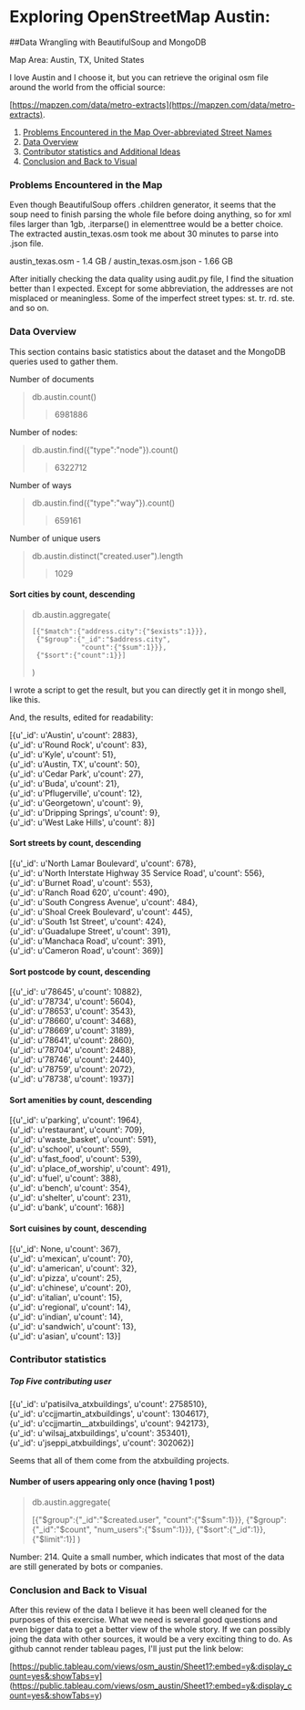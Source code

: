 

# Exploring OpenStreetMap Austin:
##Data Wrangling with BeautifulSoup and MongoDB
                                                
Map Area: Austin, TX, United States

I love Austin and I choose it, but you can retrieve the original osm file around the world from the official source: 

[https://mapzen.com/data/metro-extracts](https://mapzen.com/data/metro-extracts).                                              

1. [Problems Encountered in the Map
Over-­abbreviated Street Names](#problems)
2. [Data Overview](#overview)
3. [Contributor statistics and Additional Ideas](#ideas)
4. [Conclusion and Back to Visual](#visual)

                                                                                                
### <a name="problems">Problems Encountered in the Map</a>

Even though BeautifulSoup offers .children generator, it seems that the soup need to finish parsing the whole file before doing anything, so for xml files larger than 1gb, .iterparse() in elementtree would be a better choice. The extracted austin_texas.osm took me about 30 minutes to parse into .json file.

austin_texas.osm - 1.4 GB / austin_texas.osm.json - 1.66 GB  
                                                
After initially checking the data quality using audit.py file, I find the situation better than I expected. Except for some abbreviation, the addresses are not misplaced or meaningless. Some of the imperfect street types: st. tr. rd. ste. and so on.

                                                
### <a name="overview">Data Overview</a>

                                                
This section contains basic statistics about the dataset and the MongoDB queries used to gather them.
                                                
Number of documents
                                                
> db.austin.count()  
>> 6981886                                              
                                                
Number of nodes: 
                                                
> db.austin.find({"type":"node"}).count()
>> 6322712
                                                
Number of ways
                                                
> db.austin.find({"type":"way"}).count()
>> 659161
                                                
Number of unique users
                                                
> db.austin.distinct("created.user").length
>> 1029

#### Sort cities by count, descending
                                                
> db.austin.aggregate(
> 
>     [{"$match":{"address.city":{"$exists":1}}}, 
>      {"$group":{"_id":"$address.city", 
>                 "count":{"$sum":1}}}, 
>      {"$sort":{"count":­1}}]
> )

I wrote a script to get the result, but you can directly get it in mongo shell, like this.
                                                
And, the results, edited for readability:
                                                
[{u'_id': u'Austin', u'count': 2883},<br/>
 {u'_id': u'Round Rock', u'count': 83},<br/>
 {u'_id': u'Kyle', u'count': 51},<br/>
 {u'_id': u'Austin, TX', u'count': 50},<br/>
 {u'_id': u'Cedar Park', u'count': 27},<br/>
 {u'_id': u'Buda', u'count': 21},<br/>
 {u'_id': u'Pflugerville', u'count': 12},<br/>
 {u'_id': u'Georgetown', u'count': 9},<br/>
 {u'_id': u'Dripping Springs', u'count': 9},<br/>
 {u'_id': u'West Lake Hills', u'count': 8}]

#### Sort streets by count, descending

[{u'_id': u'North Lamar Boulevard', u'count': 678},<br/>
 {u'_id': u'North Interstate Highway 35 Service Road', u'count': 556},<br/>
 {u'_id': u'Burnet Road', u'count': 553},<br/>
 {u'_id': u'Ranch Road 620', u'count': 490},<br/>
 {u'_id': u'South Congress Avenue', u'count': 484},<br/>
 {u'_id': u'Shoal Creek Boulevard', u'count': 445},<br/>
 {u'_id': u'South 1st Street', u'count': 424},<br/>
 {u'_id': u'Guadalupe Street', u'count': 391},<br/>
 {u'_id': u'Manchaca Road', u'count': 391},<br/>
 {u'_id': u'Cameron Road', u'count': 369}]
 
#### Sort postcode by count, descending
 
 [{u'_id': u'78645', u'count': 10882},<br/>
 {u'_id': u'78734', u'count': 5604},<br/>
 {u'_id': u'78653', u'count': 3543},<br/>
 {u'_id': u'78660', u'count': 3468},<br/>
 {u'_id': u'78669', u'count': 3189},<br/>
 {u'_id': u'78641', u'count': 2860},<br/>
 {u'_id': u'78704', u'count': 2488},<br/>
 {u'_id': u'78746', u'count': 2440},<br/>
 {u'_id': u'78759', u'count': 2072},<br/>
 {u'_id': u'78738', u'count': 1937}]
 
#### Sort amenities by count, descending

[{u'_id': u'parking', u'count': 1964},<br/>
 {u'_id': u'restaurant', u'count': 709},<br/>
 {u'_id': u'waste_basket', u'count': 591},<br/>
 {u'_id': u'school', u'count': 559},<br/>
 {u'_id': u'fast_food', u'count': 539},<br/>
 {u'_id': u'place_of_worship', u'count': 491},<br/>
 {u'_id': u'fuel', u'count': 388},<br/>
 {u'_id': u'bench', u'count': 354},<br/>
 {u'_id': u'shelter', u'count': 231},<br/>
 {u'_id': u'bank', u'count': 168}]

#### Sort cuisines by count, descending

[{u'_id': None, u'count': 367},<br/>
 {u'_id': u'mexican', u'count': 70},<br/>
 {u'_id': u'american', u'count': 32},<br/>
 {u'_id': u'pizza', u'count': 25},<br/>
 {u'_id': u'chinese', u'count': 20},<br/>
 {u'_id': u'italian', u'count': 15},<br/>
 {u'_id': u'regional', u'count': 14},<br/>
 {u'_id': u'indian', u'count': 14},<br/>
 {u'_id': u'sandwich', u'count': 13},<br/>
 {u'_id': u'asian', u'count': 13}]


### <a name="ideas">Contributor statistics</a>

                                                
##### Top Five contributing user
                                               

[{u'_id': u'patisilva_atxbuildings', u'count': 2758510},<br/>
 {u'_id': u'ccjjmartin_atxbuildings', u'count': 1304617},<br/>
 {u'_id': u'ccjjmartin__atxbuildings', u'count': 942173},<br/>
 {u'_id': u'wilsaj_atxbuildings', u'count': 353401},<br/>
 {u'_id': u'jseppi_atxbuildings', u'count': 302062}]
 
 Seems that all of them come from the atxbuilding projects.

                                                
#### Number of users appearing only once (having 1 post)
                                                
> db.austin.aggregate(
> 
> [{"$group":{"_id":"$created.user",
>  				 "count":{"$sum":1}}},
>  {"$group":{"_id":"$count",
> 	 			 "num_users":{"$sum":1}}}, 
>  {"$sort":{"_id":1}},
>  {"$limit":1}]
> )

Number: 214. Quite a small number, which indicates that most of the data are still generated by bots or companies.
                                                
### <a name="visual">Conclusion and Back to Visual</a>                       

After this review of the data I believe it has been well cleaned for the purposes of this exercise. What we need is several good questions and even bigger data to get a better view of the whole story. If we can possibly joing the data with other sources, it would be a very exciting thing to do. As github cannot render tableau pages, I'll just put the link below:

[https://public.tableau.com/views/osm_austin/Sheet1?:embed=y&:display_count=yes&:showTabs=y]
(https://public.tableau.com/views/osm_austin/Sheet1?:embed=y&:display_count=yes&:showTabs=y)
